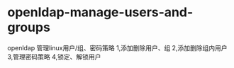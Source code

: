 # openldap-manage-users-and-groups
openldap 管理linux用户/组、密码策略
1,添加删除用户、组
2,添加删除组内用户
3,管理密码策略
4,锁定、解锁用户
